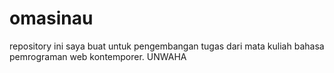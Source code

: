 # omasinau
repository ini saya buat untuk pengembangan tugas dari mata kuliah bahasa pemrograman web kontemporer. UNWAHA

